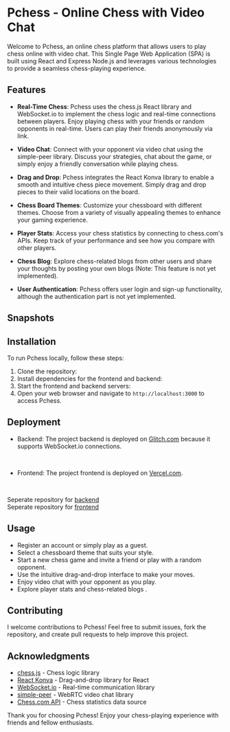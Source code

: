 # Pchess - Online Chess with Video Chat

Welcome to Pchess, an online chess platform that allows users to play chess online with video chat. This Single Page Web Application (SPA) is built using React and Express Node.js and leverages various technologies to provide a seamless chess-playing experience.


## Features

- **Real-Time Chess**: Pchess uses the chess.js React library and WebSocket.io to implement the chess logic and real-time connections between players. Enjoy playing chess with your friends or random opponents in real-time. Users can play their friends anonymously via link.

- **Video Chat**: Connect with your opponent via video chat using the simple-peer library. Discuss your strategies, chat about the game, or simply enjoy a friendly conversation while playing chess.

- **Drag and Drop**: Pchess integrates the React Konva library to enable a smooth and intuitive chess piece movement. Simply drag and drop pieces to their valid locations on the board.

- **Chess Board Themes**: Customize your chessboard with different themes. Choose from a variety of visually appealing themes to enhance your gaming experience.

- **Player Stats**: Access your chess statistics by connecting to chess.com's APIs. Keep track of your performance and see how you compare with other players.

- **Chess Blog**: Explore chess-related blogs from other users and share your thoughts by posting your own blogs (Note: This feature is not yet implemented).

- **User Authentication**: Pchess offers user login and sign-up functionality, although the authentication part is not yet implemented.

## Snapshots


## Installation

To run Pchess locally, follow these steps:

1. Clone the repository:
2. Install dependencies for the frontend and backend:
3. Start the frontend and backend servers:
4. Open your web browser and navigate to `http://localhost:3000` to access Pchess.

## Deployment

- Backend: The project backend is deployed on [Glitch.com](https://glitch.com/) because it supports WebSocket.io connections.
<br />

- Frontend: The project frontend is deployed on [Vercel.com](https://vercel.com/).
<br />

Seperate repository for [backend](https://github.com/PureshwarGonekar/pchess_backend)
<br />
Seperate repository for [frontend](https://github.com/PureshwarGonekar/pchess_frontend)

## Usage

- Register an account or simply play as a guest.
- Select a chessboard theme that suits your style.
- Start a new chess game and invite a friend or play with a random opponent.
- Use the intuitive drag-and-drop interface to make your moves.
- Enjoy video chat with your opponent as you play.
- Explore player stats and chess-related blogs .

## Contributing

I welcome contributions to Pchess! Feel free to submit issues, fork the repository, and create pull requests to help improve this project.



## Acknowledgments

- [chess.js](https://github.com/jhlywa/chess.js) - Chess logic library
- [React Konva](https://konvajs.org/) - Drag-and-drop library for React
- [WebSocket.io](https://socket.io/) - Real-time communication library
- [simple-peer](https://github.com/feross/simple-peer) - WebRTC video chat library
- [Chess.com API](https://www.chess.com/news/view/published-data-api) - Chess statistics data source

Thank you for choosing Pchess! Enjoy your chess-playing experience with friends and fellow enthusiasts.
